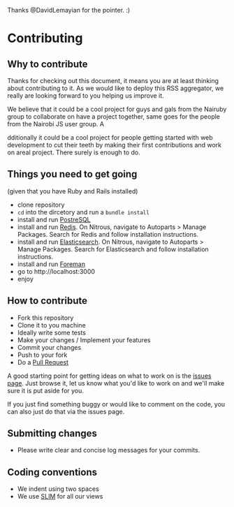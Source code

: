 Thanks @DavidLemayian for the pointer. :)

# Contributing

## Why to contribute
Thanks for checking out this document, it means you are at least thinking about contributing to it. As we would like to deploy this RSS aggregator, we really are looking forward to you helping us improve it. 

We believe that it could be a cool project for guys and gals from the Nairuby group to collaborate on have a project together, same goes for the people from the Nairobi JS user group. A

dditionally it could be a cool project for people getting started with web development to cut their teeth by making their first contributions and work on areal project. There surely is enough to do.

## Things you need to get going
(given that you have Ruby and Rails installed)
* clone repository
* ```cd``` into the dircetory and run a ```bundle install```
* install and run [PostreSQL](http://www.postgresql.org/download/)
* install and run [Redis](http://redis.io/topics/quickstart). On Nitrous, navigate to Autoparts > Manage Packages. Search for Redis and follow installation instructions.
* install and run [Elasticsearch](http://www.elastic.co/guide/en/elasticsearch/reference/master/setup.html). On Nitrous, navigate to Autoparts > Manage Packages. Search for Elasticsearch and follow installation instructions.
* install and run [Foreman](http://theforeman.org/manuals/1.7/index.html#3.2.1Installation)
* go to http://localhost:3000
* enjoy

## How to contribute
* Fork this repository
* Clone it to you machine
* Ideally write some tests
* Make your changes / Implement your features
* Commit your changes
* Push to your fork
* Do a [Pull Request](https://help.github.com/articles/using-pull-requests/)

A good starting point for getting ideas on what to work on is the [issues page](https://github.com/uschtwill/rails_rss_aggregator/issues). Just browse it, let us know what you'd like to work on and we'll make sure it is put aside for you.

If you just find something buggy or would like to comment on the code, you can also just do that via the issues page.



## Submitting changes
* Please write clear and concise log messages for your commits.

## Coding conventions
* We indent using two spaces
* We use [SLIM](http://http://slim-lang.com/) for all our views 


